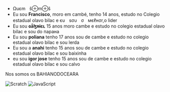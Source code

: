 -  Ωuεmㅤš⊕m⊕š
- Eu sou **Francisco**, moro em cambé, tenho 14 anos, estudo no Colegio estadual olavo bilac e єυㅤsσυㅤσㅤмєℓнσr,o lider
- Eu sou **ɢǟɮʀɨɛʟ** 15 anos moro cambe e estudo no colegio estadual olavo bilac e sou do парана
- Eu sou **poliana** tenho 17 anos sou de cambe e estudo no colegio estadual olavo bilac e sou lerda
- Eu sou a **anahi** tenho 15 anos sou de cambe e estudo no colegio estadual olavo bilac e sou baixinha
- eu sou **igor jose** tenho 15 anos sou de cambe e estudo no colegio estadual olavo bilac e sou calvo

Nos somos os BAHIANODOCEARA


![Scratch](https://img.shields.io/badge/Scratch-4D97FF?style=for-the-badge&logo=Scratch&logoColor=White)
![JavaScript](https://img.shields.io/badge/JavaScript-323330?style=for-the-baadge&logo=javascript&logoColor=F7DF1E)
